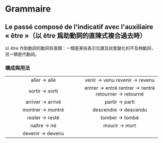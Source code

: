 # Grammaire
## Le passé composé de l'indicatif avec l'auxiliaire « être »（以 être 爲助動詞的直陳式複合過去時）
以 être 作助動詞的動詞有兩類：一類是某些表示位置及狀態變化的不及物動詞，另一類是代動詞。

### 構成與用法

<table>
    <tbody align="center">
        <tr>
            <td width="50%">aller -> allé</td>
            <td width="50%">
                venir -> venu
                revenir -> revenu
            </td>
        </tr>
        <tr>
            <td>sortir -> sorti</td>
            <td>
                entrer -> entré
                rentrer -> rentré
                retourner -> retourné
            </td>
        </tr>
        <tr>
            <td>arriver -> arrivé</td>
            <td>partir -> parti</td>
        </tr>
        <tr>
            <td>montrer -> montré</td>
            <td>descendre -> descendu</td>
        </tr>
        <tr>
            <td>rester -> resté</td>
            <td>tomber -> tombé</td>
        </tr>
        <tr>
            <td>naître -> né</td>
            <td>mourir -> mort</td>
        </tr>
        <tr>
            <td>devenir -> devenu</td>
        </tr>
    </tbody>
</table>